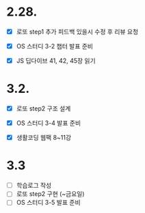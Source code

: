 # 2.28.

- [x] 로또 step1 추가 피드백 있을시 수정 후 리뷰 요청
- [x] OS 스터디 3-2 챕터 발표 준비
- [x] JS 딥다이브 41, 42, 45장 읽기



# 3.2.

- [x] 로또 step2 구조 설계
- [x] OS 스터디 3-4 발표 준비
- [x] 생활코딩 웹팩 8~11강



# 3.3

- [ ] 학습로그 작성
- [ ] 로또 step2 구현 (~금요일)
- [ ] OS 스터디 3-5 발표 준비
